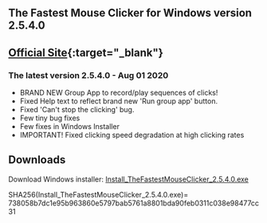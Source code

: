 The Fastest Mouse Clicker for Windows version 2.5.4.0
-----------------------------------------------------

[Official Site](https://windows-2048.github.io/The-Fastest-Mouse-Clicker-for-Windows/){:target="_blank"}
--------------------------------------------------------------------------------------------------------

### The latest version 2.5.4.0 - Aug 01 2020

* BRAND NEW Group App to record/play sequences of clicks!
* Fixed Help text to reflect brand new 'Run group app' button.
* Fixed 'Can't stop the clicking' bug.
* Few tiny bug fixes
* Few fixes in Windows Installer
* IMPORTANT! Fixed clicking speed degradation at high clicking rates

## Downloads

Download Windows installer: [Install_TheFastestMouseClicker_2.5.4.0.exe](https://gitlab.com/mashanovedad/The-Fastest-Mouse-Clicker-for-Windows/-/raw/master/WindowsInstaller/Install_TheFastestMouseClicker_2.5.4.0.exe?inline=false)

SHA256(Install_TheFastestMouseClicker_2.5.4.0.exe)= 738058b7dc1e95b963860e5797bab5761a8801bda90feb0311c038e98477cc31
